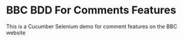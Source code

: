 BBC BDD For Comments Features
=============================

This is a Cucumber Selenium demo for comment features on the BBC website
